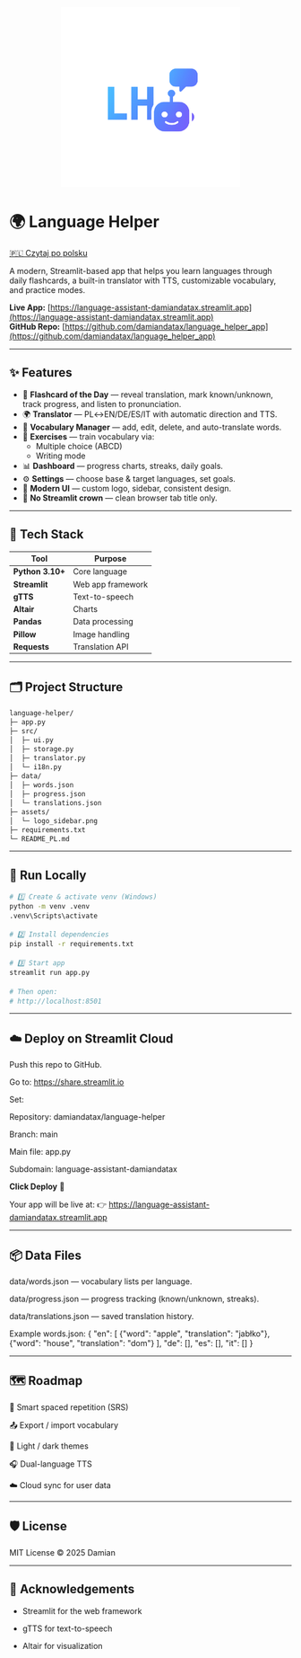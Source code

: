 <p align="center">
  <img src="assets/logo_sidebar.png" alt="Language Helper Logo" width="320"/>
</p>

# 🌍 Language Helper

[🇵🇱 Czytaj po polsku](README_PL.md)

A modern, Streamlit-based app that helps you learn languages through daily flashcards, a built-in translator with TTS, customizable vocabulary, and practice modes.

**Live App:** [https://language-assistant-damiandatax.streamlit.app](https://language-assistant-damiandatax.streamlit.app)  
**GitHub Repo:** [https://github.com/damiandatax/language_helper_app](https://github.com/damiandatax/language_helper_app)

---

## ✨ Features

- 🧠 **Flashcard of the Day** — reveal translation, mark known/unknown, track progress, and listen to pronunciation.  
- 🌍 **Translator** — PL↔EN/DE/ES/IT with automatic direction and TTS.  
- 🧱 **Vocabulary Manager** — add, edit, delete, and auto-translate words.  
- 📝 **Exercises** — train vocabulary via:
  - Multiple choice (ABCD)
  - Writing mode  
- 📊 **Dashboard** — progress charts, streaks, daily goals.  
- ⚙️ **Settings** — choose base & target languages, set goals.  
- 🎨 **Modern UI** — custom logo, sidebar, consistent design.  
- 👑 **No Streamlit crown** — clean browser tab title only.  

---

## 🧰 Tech Stack

| Tool | Purpose |
|------|----------|
| **Python 3.10+** | Core language |
| **Streamlit** | Web app framework |
| **gTTS** | Text-to-speech |
| **Altair** | Charts |
| **Pandas** | Data processing |
| **Pillow** | Image handling |
| **Requests** | Translation API |

---

## 🗂 Project Structure

```text
language-helper/
├─ app.py
├─ src/
│  ├─ ui.py
│  ├─ storage.py
│  ├─ translator.py
│  └─ i18n.py
├─ data/
│  ├─ words.json
│  ├─ progress.json
│  └─ translations.json
├─ assets/
│  └─ logo_sidebar.png
├─ requirements.txt
└─ README_PL.md
```
---

## 🚀 Run Locally

```bash
# 1️⃣ Create & activate venv (Windows)
python -m venv .venv
.venv\Scripts\activate

# 2️⃣ Install dependencies
pip install -r requirements.txt

# 3️⃣ Start app
streamlit run app.py

# Then open:
# http://localhost:8501
```
---

## ☁️ Deploy on Streamlit Cloud

Push this repo to GitHub.

Go to: https://share.streamlit.io

Set:

Repository: damiandatax/language-helper

Branch: main

Main file: app.py

Subdomain: language-assistant-damiandatax

**Click Deploy** 🚀

Your app will be live at:
👉 https://language-assistant-damiandatax.streamlit.app

---

## 📦 Data Files

data/words.json — vocabulary lists per language.

data/progress.json — progress tracking (known/unknown, streaks).

data/translations.json — saved translation history.

Example words.json:
{
  "en": [
    {"word": "apple", "translation": "jabłko"},
    {"word": "house", "translation": "dom"}
  ],
  "de": [],
  "es": [],
  "it": []
}

---

## 🗺 Roadmap

🔁 Smart spaced repetition (SRS)

📤 Export / import vocabulary

🎨 Light / dark themes

🎧 Dual-language TTS

☁️ Cloud sync for user data

---

## 🛡 License

MIT License
© 2025 Damian

---

## 🙌 Acknowledgements

- Streamlit
 for the web framework

- gTTS
 for text-to-speech

- Altair
 for visualization